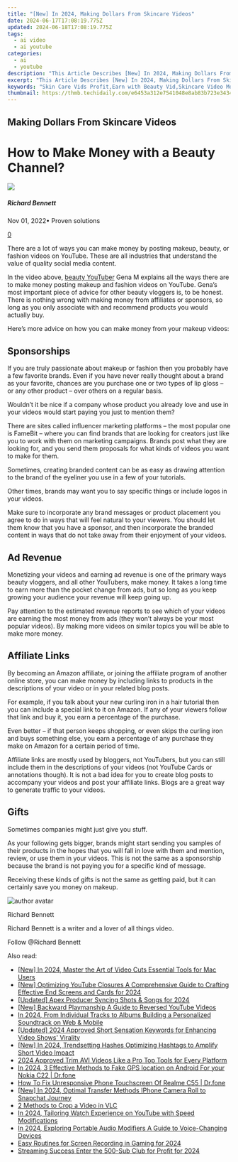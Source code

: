 ```yaml
---
title: "[New] In 2024, Making Dollars From Skincare Videos"
date: 2024-06-17T17:08:19.775Z
updated: 2024-06-18T17:08:19.775Z
tags:
  - ai video
  - ai youtube
categories:
  - ai
  - youtube
description: "This Article Describes [New] In 2024, Making Dollars From Skincare Videos"
excerpt: "This Article Describes [New] In 2024, Making Dollars From Skincare Videos"
keywords: "Skin Care Vids Profit,Earn with Beauty Vid,Skincare Video Money,DIY Skincare Income,Glowing Skin Earning,Beauty Routine Revenue,Haircare Vid Cashflow"
thumbnail: https://thmb.techidaily.com/e6453a312e7541048e8ab83b723e3434e4f0870a3a576f7f373a87bb16fe603f.jpg
---
```


## Making Dollars From Skincare Videos

# How to Make Money with a Beauty Channel?

![](https://images.wondershare.com/filmora/article-images/richard-bennett.jpg)

##### Richard Bennett

 Nov 01, 2022• Proven solutions

[0](#commentsBoxSeoTemplate)

There are a lot of ways you can make money by posting makeup, beauty, or fashion videos on YouTube. These are all industries that understand the value of quality social media content.

 In the video above, [beauty YouTuber](https://tools.techidaily.com/wondershare/filmora/download/) Gena M explains all the ways there are to make money posting makeup and fashion videos on YouTube. Gena’s most important piece of advice for other beauty vloggers is, to be honest. There is nothing wrong with making money from affiliates or sponsors, so long as you only associate with and recommend products you would actually buy.

Here’s more advice on how you can make money from your makeup videos:

## Sponsorships

If you are truly passionate about makeup or fashion then you probably have a few favorite brands. Even if you have never really thought about a brand as your favorite, chances are you purchase one or two types of lip gloss – or any other product – over others on a regular basis.

Wouldn’t it be nice if a company whose product you already love and use in your videos would start paying you just to mention them?

There are sites called influencer marketing platforms – the most popular one is FameBit – where you can find brands that are looking for creators just like you to work with them on marketing campaigns. Brands post what they are looking for, and you send them proposals for what kinds of videos you want to make for them.

Sometimes, creating branded content can be as easy as drawing attention to the brand of the eyeliner you use in a few of your tutorials.

Other times, brands may want you to say specific things or include logos in your videos.

Make sure to incorporate any brand messages or product placement you agree to do in ways that will feel natural to your viewers. You should let them know that you have a sponsor, and then incorporate the branded content in ways that do not take away from their enjoyment of your videos.

## Ad Revenue

Monetizing your videos and earning ad revenue is one of the primary ways beauty vloggers, and all other YouTubers, make money. It takes a long time to earn more than the pocket change from ads, but so long as you keep growing your audience your revenue will keep going up.

Pay attention to the estimated revenue reports to see which of your videos are earning the most money from ads (they won’t always be your most popular videos). By making more videos on similar topics you will be able to make more money.

## Affiliate Links

By becoming an Amazon affiliate, or joining the affiliate program of another online store, you can make money by including links to products in the descriptions of your video or in your related blog posts.

For example, if you talk about your new curling iron in a hair tutorial then you can include a special link to it on Amazon. If any of your viewers follow that link and buy it, you earn a percentage of the purchase.

Even better – if that person keeps shopping, or even skips the curling iron and buys something else, you earn a percentage of any purchase they make on Amazon for a certain period of time.

Affiliate links are mostly used by bloggers, not YouTubers, but you can still include them in the descriptions of your videos (not YouTube Cards or annotations though). It is not a bad idea for you to create blog posts to accompany your videos and post your affiliate links. Blogs are a great way to generate traffic to your videos.

## Gifts

Sometimes companies might just give you stuff.

As your following gets bigger, brands might start sending you samples of their products in the hopes that you will fall in love with them and mention, review, or use them in your videos. This is not the same as a sponsorship because the brand is not paying you for a specific kind of message.

Receiving these kinds of gifts is not the same as getting paid, but it can certainly save you money on makeup.

![author avatar](https://images.wondershare.com/filmora/article-images/richard-bennett.jpg)

Richard Bennett

Richard Bennett is a writer and a lover of all things video.

Follow @Richard Bennett


<ins class="adsbygoogle"
     style="display:block"
     data-ad-format="autorelaxed"
     data-ad-client="ca-pub-7571918770474297"
     data-ad-slot="1223367746"></ins>



<ins class="adsbygoogle"
     style="display:block"
     data-ad-client="ca-pub-7571918770474297"
     data-ad-slot="8358498916"
     data-ad-format="auto"
     data-full-width-responsive="true"></ins>

<span class="atpl-alsoreadstyle">Also read:</span>
<div><ul>
<li><a href="https://youtube-docs.techidaily.com/n-2024-master-the-art-of-video-cuts-essential-tools-for-mac-users/"><u>[New] In 2024, Master the Art of Video Cuts  Essential Tools for Mac Users</u></a></li>
<li><a href="https://youtube-docs.techidaily.com/ptimizing-youtube-closures-a-comprehensive-guide-to-crafting-effective-end-screens-and-cards-for-2024/"><u>[New] Optimizing YouTube Closures  A Comprehensive Guide to Crafting Effective End Screens and Cards for 2024</u></a></li>
<li><a href="https://youtube-docs.techidaily.com/ed-apex-producer-syncing-shots-and-songs-for-2024/"><u>[Updated] Apex Producer  Syncing Shots & Songs for 2024</u></a></li>
<li><a href="https://youtube-docs.techidaily.com/ackward-playmanship-a-guide-to-reversed-youtube-videos/"><u>[New] Backward Playmanship  A Guide to Reversed YouTube Videos</u></a></li>
<li><a href="https://youtube-docs.techidaily.com/24-from-individual-tracks-to-albums-building-a-personalized-soundtrack-on-web-and-mobile/"><u>In 2024, From Individual Tracks to Albums  Building a Personalized Soundtrack on Web & Mobile</u></a></li>
<li><a href="https://youtube-docs.techidaily.com/ed-2024-approved-short-sensation-keywords-for-enhancing-video-shows-virality/"><u>[Updated] 2024 Approved  Short Sensation  Keywords for Enhancing Video Shows' Virality</u></a></li>
<li><a href="https://youtube-docs.techidaily.com/n-2024-trendsetting-hashes-optimizing-hashtags-to-amplify-short-video-impact/"><u>[New] In 2024, Trendsetting Hashes  Optimizing Hashtags to Amplify Short Video Impact</u></a></li>
<li><a href="https://ai-driven-video-production.techidaily.com/2024-approved-trim-avi-videos-like-a-pro-top-tools-for-every-platform/"><u>2024 Approved Trim AVI Videos Like a Pro Top Tools for Every Platform</u></a></li>
<li><a href="https://android-location.techidaily.com/in-2024-3-effective-methods-to-fake-gps-location-on-android-for-your-nokia-c22-drfone-by-drfone-virtual/"><u>In 2024, 3 Effective Methods to Fake GPS location on Android For your Nokia C22 | Dr.fone</u></a></li>
<li><a href="https://fix-guide.techidaily.com/how-to-fix-unresponsive-phone-touchscreen-of-realme-c55-drfone-by-drfone-fix-android-problems-fix-android-problems/"><u>How To Fix Unresponsive Phone Touchscreen Of Realme C55 | Dr.fone</u></a></li>
<li><a href="https://snapchat-videos.techidaily.com/new-in-2024-optimal-transfer-methods-iphone-camera-roll-to-snapchat-journey/"><u>[New] In 2024, Optimal Transfer Methods  IPhone Camera Roll to Snapchat Journey</u></a></li>
<li><a href="https://ai-video-editing.techidaily.com/2-methods-to-crop-a-video-in-vlc/"><u>2 Methods to Crop a Video in VLC</u></a></li>
<li><a href="https://youtube-help.techidaily.com/in-2024-tailoring-watch-experience-on-youtube-with-speed-modifications/"><u>In 2024, Tailoring Watch Experience on YouTube with Speed Modifications</u></a></li>
<li><a href="https://audio-shaping.techidaily.com/in-2024-exploring-portable-audio-modifiers-a-guide-to-voice-changing-devices/"><u>In 2024, Exploring Portable Audio Modifiers A Guide to Voice-Changing Devices</u></a></li>
<li><a href="https://screen-mirroring-recording.techidaily.com/easy-routines-for-screen-recording-in-gaming-for-2024/"><u>Easy Routines for Screen Recording in Gaming for 2024</u></a></li>
<li><a href="https://facebook-record-videos.techidaily.com/streaming-success-enter-the-500-sub-club-for-profit-for-2024/"><u>Streaming Success  Enter the 500-Sub Club for Profit for 2024</u></a></li>
</ul></div>
